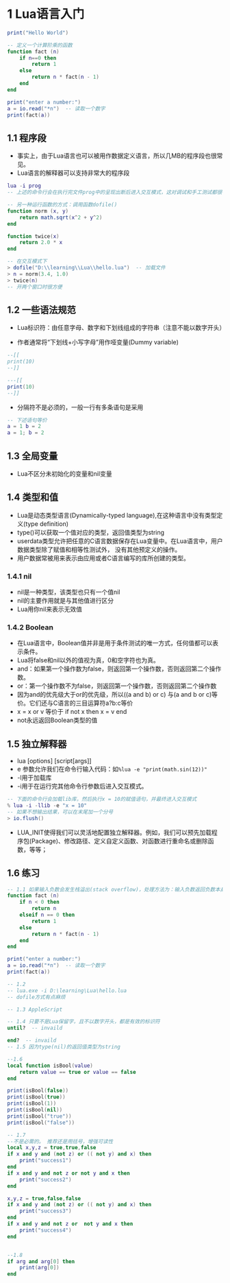 # 1 Lua语言入门

```lua
print("Hello World")
```

```lua
-- 定义一个计算阶乘的函数
function fact (n)
    if n==0 then
        return 1
    else
        return n * fact(n - 1)
    end
end

print("enter a number:")
a = io.read("*n")  -- 读取一个数字
print(fact(a))
```

## 1.1 程序段
- 事实上，由于Lua语言也可以被用作数据定义语言，所以几MB的程序段也很常见。
- Lua语言的解释器可以支持非常大的程序段

```lua
lua -i prog
-- 上述的命令行会在执行完文件prog中的呈现出断后进入交互模式，这对调试和手工测试都很有用。
```

```lua
-- 另一种运行函数的方式：调用函数dofile()
function norm (x, y)
    return math.sqrt(x^2 + y^2)
end

function twice(x)
    return 2.0 * x
end

-- 在交互模式下
> dofile("D:\\learning\\Lua\\hello.lua")  -- 加载文件
> n = norm(3.4, 1.0)
> twice(n)
-- 开两个窗口时很方便
```

## 1.2 一些语法规范
- Lua标识符：由任意字母、数字和下划线组成的字符串（注意不能以数字开头）

- 作者通常将“下划线+小写字母”用作哑变量(Dummy variable)
```lua
--[[
print(10)
--]]

---[[
print(10)
--]]
```
- 分隔符不是必须的，一般一行有多条语句是采用
```lua
-- 下述语句等价
a = 1 b = 2
a = 1; b = 2
```

## 1.3 全局变量
 - Lua不区分未初始化的变量和nil变量

## 1.4 类型和值
- Lua是动态类型语言(Dynamically-typed language),在这种语言中没有类型定义(type definition)
- type()可以获取一个值对应的类型，返回值类型为string
- userdata类型允许把任意的C语言数据保存在Lua变量中。在Lua语言中，用户数据类型除了赋值和相等性测试外， 没有其他预定义的操作。
- 用户数据常被用来表示由应用或者C语言编写的库所创建的类型。

### 1.4.1 nil
- nil是一种类型，该类型也只有一个值nil
- nil的主要作用就是与其他值进行区分
- Lua用你nil来表示无效值

### 1.4.2 Boolean
- 在Lua语言中，Boolean值并非是用于条件测试的唯一方式，任何值都可以表示条件。
- Lua将false和nil以外的值视为真，0和空字符也为真。
- and：如果第一个操作数为false，则返回第一个操作数，否则返回第二个操作数。
- or：第一个操作数不为false，则返回第一个操作数，否则返回第二个操作数
- 因为and的优先级大于or的优先级，所以((a and b) or c) 与(a and b or c)等价。它们还与C语言的三目运算符a?b:c等价
- x = x or v 等价于 if not x then x = v end
- not永远返回Boolean类型的值

## 1.5 独立解释器
- lua \[options] \[script\[args]]
- e 参数允许我们在命令行输入代码：如``` %lua -e "print(math.sin(12))" ```
- -l用于加载库
- -i用于在运行完其他命令行参数后进入交互模式。
```lua
-- 下面的命令行会加载lib库，然后执行x = 10的赋值语句，并最终进入交互模式
% lua -i -llib -e "x = 10"
-- 如果不想输出结果，可以在末尾加一个分号
> io.flush()
```

- LUA_INIT使得我们可以灵活地配置独立解释器。例如，我们可以预先加载程序包(Package)、修改路径、定义自定义函数、对函数进行重命名或删除函数，等等；

## 1.6 练习
```lua
-- 1.1 如果输入负数会发生栈溢出(stack overflow)，处理方法为：输入负数返回负数本身
function fact (n)
	if n < 0 then
		return n
	elseif n == 0 then
		return 1
	else
		return n * fact(n - 1)
	end
end

print("enter a number:")
a = io.read("*n")  -- 读取一个数字
print(fact(a))

-- 1.2
-- lua.exe -i D:\learning\Lua\hello.lua
-- dofile方式有点麻烦

-- 1.3 AppleScript

-- 1.4 只要不是Lua保留字，且不以数字开头，都是有效的标识符
until?  -- invaild

end?  -- invaild
-- 1.5 因为type(nil)的返回值类型为string

--1.6
local function isBool(value)
    return value == true or value == false
end

print(isBool(false))
print(isBool(true))
print(isBool(1))
print(isBool(nil))
print(isBool("true"))
print(isBool("false"))

-- 1.7
--不是必需的。 推荐还是用括号，增强可读性
local x,y,z = true,true,false
if x and y and (not z) or (( not y) and x) then
    print("success1")
end
if x and y and not z or not y and x then
    print("success2")
end

x,y,z = true,false,false
if x and y and (not z) or (( not y) and x) then
    print("success3")
end
if x and y and not z or  not y and x then
    print("success4")
end


--1.8
if arg and arg[0] then
    print(arg[0])
end
```
